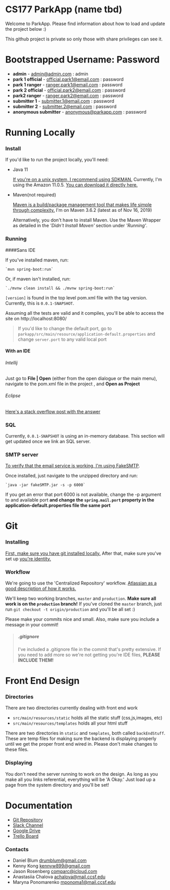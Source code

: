 # CS177 ParkApp (name tbd)
Welcome to ParkApp. Please find information about how to load and update the project below :)

This github project is private so only those with share privileges can see it.

# Bootstrapped Username: Password
+ **admin** - admin@admin.com : admin
+ **park 1 official** - official.park1@email.com : password
+ **park 1 ranger** - ranger.park1@email.com : password
+ **park 2 official** - official.park2@email.com : password
+ **park2 ranger** - ranger.park2@email.com : password
+ **submitter 1** - submitter.1@email.com : password
+ **submitter 2** - submitter.2@email.com : password
+ **anonymous submitter** - anonymous@parkapp.com : password



# Running Locally
### Install
If you'd like to run the project locally, you'll need:
+ Java 11

    [If you're on a unix system, I recommend using SDKMAN.](https://sdkman.io/)
    Currently, I'm using the Amazon 11.0.5. [You can download it directly here.](https://docs.aws.amazon.com/corretto/latest/corretto-11-ug/downloads-list.html)
+ Maven(not required)

    [Maven is a build/package management tool that makes life simple through complexity.](https://maven.apache.org/install.html) 
    I'm on Maven 3.6.2 (latest as of Nov 16, 2019)
    
    Alternatively, you don't have to install Maven. Use the Maven Wrapper as detailed in the _'Didn't Install Maven'_
     section under _'Running'_.
    
### Running 
####Sans IDE

If you've installed maven, run:

    `mvn spring-boot:run`
   
Or, if maven isn't installed, run:

    `./mvnw clean install && ./mvnw spring-boot:run`
    
`[version]` is found in the top level pom.xml file with the tag version. Currently, this is `0.0.1-SNAPSHOT`.

Assuming all the tests are valid and it compiles, you'll be able to access the site on http://localhost:8080/

>If you'd like to change the default port, go to `parkapp/src/main/resource/application-default.properties` and
> change `server.port` to any valid local port


#### With an IDE
###### Intellij
Just go to **File | Open** (either from the open dialogue or the main menu), navigate to the pom.xml file in the project
, and **Open as Project**

###### Eclipse
[Here's a stack overflow post with the answer](https://stackoverflow.com/questions/2061094/importing-maven-project-into-eclipse)


### SQL
Currently, `0.0.1-SNAPSHOT` is using an in-memory database. This section will get updated once we link an SQL server.

### SMTP server
[To verify that the email service is working, I'm using FakeSMTP](http://nilhcem.com/FakeSMTP/). 

Once installed, just navigate to the unzipped directory and run:

    `java -jar fakeSMTP.jar -s -p 6000`
    
If you get an error that port 6000 is not available, change the -p argument to and available port **and change the
 `spring.mail.port` property in the application-default.properties file the same port**

# Git
### Installing
[First, make sure you have git installed locally.](https://git-scm.com/book/en/v2/Getting-Started-Installing-Git)
After that, make sure you've set up [you're identity.](https://git-scm.com/book/en/v2/Getting-Started-First-Time-Git-Setup#_your_identity)

### Workflow
We're going to use the 'Centralized Repository' workflow. [Atlassian as a good description of how it works.](https://www.atlassian.com/git/tutorials/comparing-workflows)

We'll keep two working branches, `master` and `production`. **Make sure all work is on the `production` branch!**
If you've cloned the `master` branch, just run `git checkout -t origin/production` and you'll be all set :)

Please make your commits nice and small. Also, make sure you include a message in your commit!

>##### .gitignore
>I've included a .gitignore file in the commit that's pretty extensive. If you need to add more so we're not getting
 you're IDE files, **PLEASE INCLUDE THEM!**



# Front End Design
### Directories
There are two directories currently dealing with front end work
+ `src/main/resources/static` holds all the static stuff (css,js,images, etc)
+ `src/main/resources/templates` holds all your html stuff

There are two directories in `static` and `templates`, both called `backEndStuff`. These are temp files for making
 sure the backend is displaying properly until we get the proper front end wired in. Please don't make changes to
  these files.

### Displaying
You don't need the server running to work on the design. As long as you make all you links referential, everything
 will be 'A Okay.' Just load up a page from the system directory and you'll be set!

# Documentation
+ [Git Repository](https://github.com/dbBear/parkapp)
+ [Slack Channel](https://cs177parkapp.slack.com)
+ [Google Drive](https://drive.google.com/drive/folders/1wA6F9TVSKuT24bAsBu-aqEe4TRkmf_Bn?usp=sharing)
+ [Trello Board](https://trello.com/cs177parkteam)

### Contacts
+ Daniel Blum [drumblum@gmail.com](mailto:drumblum@gmail.com)
+ Kenny Kong [kennyw899@gmail.com](mailto:kennyw899@gmail.com)
+ Jason Rosenberg [comparc@icloud.com](mailto:comparc@icloud.com)
+ Anastasiia Chalova [achalova@mail.ccsf.edu](mailto:achalova@mail.ccsf.edu)
+ Maryna Ponomarenko [mponoma1@mail.ccsf.edu](mailto:mponoma1@mail.ccsf.edu)

